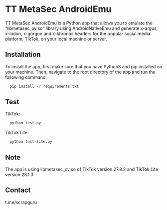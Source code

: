 # TT MetaSec AndroidEmu

TT MetaSec AndroidEmu is a Python app that allows you to emulate the "libmetasec_ov.so" library using AndroidNativeEmu and generate x-argus, x-ladon, x-gorgon and x-khronos headers for the popular social media platform, TikTok, on your local machine or server.

## Installation

To install the app, first make sure that you have Python3 and pip installed on your machine. Then, navigate to the root directory of the app and run the following command:

```bash
  pip install -r requirements.txt
```

## Test

TikTok:

```bash
  python test.py

```

TikTok Lite:

```bash
  python test-lite.py
```

## Note

The app is using libmetasec_ov.so of TikTok version 27.8.3 and TikTok Lite version 28.1.3

## Contact

t.me/scrapguru
